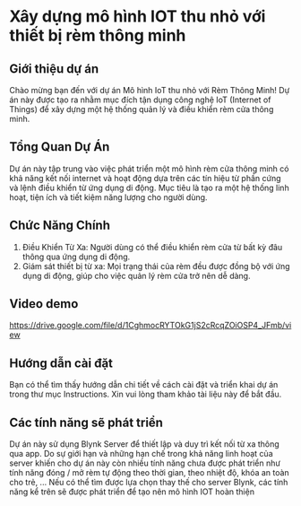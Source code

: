 # Xây dựng mô hình IOT thu nhỏ với thiết bị rèm thông minh
## Giới thiệu dự án
Chào mừng bạn đến với dự án Mô hình IoT thu nhỏ với Rèm Thông Minh! 
Dự án này được tạo ra nhằm mục đích tận dụng công nghệ IoT (Internet of Things) để xây dựng một hệ thống quản lý và điều khiển rèm cửa thông minh.
## Tổng Quan Dự Án
Dự án này tập trung vào việc phát triển một mô hình rèm cửa thông minh có khả năng kết nối internet và hoạt động dựa trên các tín hiệu từ phần cứng và lệnh điều khiển từ ứng dụng di động. Mục tiêu là tạo ra một hệ thống linh hoạt, tiện ích và tiết kiệm năng lượng cho người dùng.
## Chức Năng Chính
1. Điều Khiển Từ Xa: Người dùng có thể điều khiển rèm cửa từ bất kỳ đâu thông qua ứng dụng di động.
2. Giám sát thiết bị từ xa: Mọi trạng thái của rèm đều được đồng bộ với ứng dụng di động, giúp cho việc quản lý rèm cửa trở nên dễ dàng.
## Video demo
https://drive.google.com/file/d/1CghmocRYTOkG1jS2cRcqZOiOSP4_JFmb/view
## Hướng dẫn cài đặt
Bạn có thể tìm thấy hướng dẫn chi tiết về cách cài đặt và triển khai dự án trong thư mục Instructions. Xin vui lòng tham khảo tài liệu này để bắt đầu.
## Các tính năng sẽ phát triển
Dự án này sử dụng Blynk Server để thiết lập và duy trì kết nối từ xa thông qua app. Do sự giới hạn và những hạn chế trong khả năng linh hoạt của server khiến cho dự án này còn nhiều tính năng chưa được phát triển như tính năng đóng / mở rèm tự động theo thời gian, theo nhiệt độ, khóa an toàn cho trẻ, ... Nếu có thể tìm được lựa chọn thay thế cho server Blynk, các tính năng kể trên sẽ được phát triển để tạo nên mô hình IOT hoàn thiện
